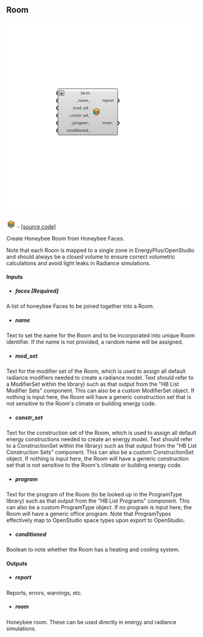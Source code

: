 ## Room

![](../../images/components/Room.png)

![](../../images/icons/Room.png) - [[source code]](https://github.com/ladybug-tools/honeybee-grasshopper-core/blob/master/honeybee_grasshopper_core/src//HB%20Room.py)


Create Honeybee Room from Honeybee Faces. 

Note that each Room is mapped to a single zone in EnergyPlus/OpenStudio and should always be a closed volume to ensure correct volumetric calculations and avoid light leaks in Radiance simulations. 



#### Inputs
* ##### faces [Required]
A list of honeybee Faces to be joined together into a Room. 
* ##### name 
Text to set the name for the Room and to be incorporated into unique Room identifier. If the name is not provided, a random name will be assigned. 
* ##### mod_set 
Text for the modifier set of the Room, which is used to assign all default radiance modifiers needed to create a radiance model. Text should refer to a ModifierSet within the library) such as that output from the "HB List Modifier Sets" component. This can also be a custom ModifierSet object. If nothing is input here, the Room will have a generic construction set that is not sensitive to the Room's climate or building energy code. 
* ##### constr_set 
Text for the construction set of the Room, which is used to assign all default energy constructions needed to create an energy model. Text should refer to a ConstructionSet within the library) such as that output from the "HB List Construction Sets" component. This can also be a custom ConstructionSet object. If nothing is input here, the Room will have a generic construction set that is not sensitive to the Room's climate or building energy code. 
* ##### program 
Text for the program of the Room (to be looked up in the ProgramType library) such as that output from the "HB List Programs" component. This can also be a custom ProgramType object. If no program is input here, the Room will have a generic office program. Note that ProgramTypes effectively map to OpenStudio space types upon export to OpenStudio. 
* ##### conditioned 
Boolean to note whether the Room has a heating and cooling system. 

#### Outputs
* ##### report
Reports, errors, warnings, etc. 
* ##### room
Honeybee room. These can be used directly in energy and radiance simulations. 